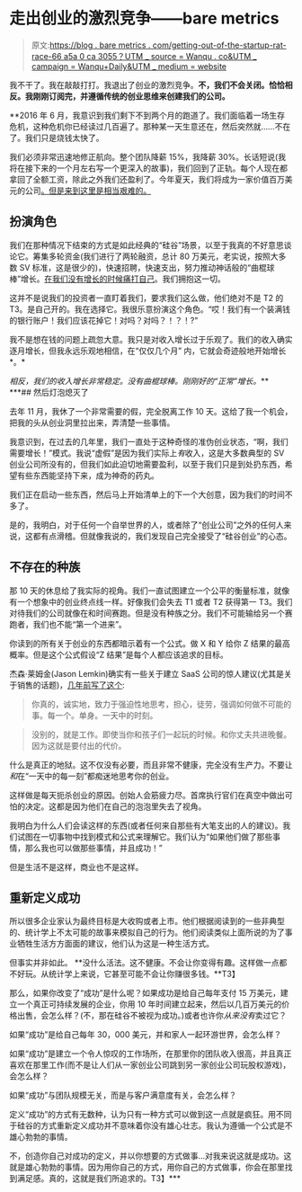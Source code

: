 # 走出创业的激烈竞争——bare metrics

> 原文:[https://blog . bare metrics . com/getting-out-of-the-startup-rat-race-66 a5a 0 ca 3055？UTM _ source = Wanqu . co&UTM _ campaign = Wanqu+Daily&UTM _ medium = website](https://blog.baremetrics.com/getting-out-of-the-startup-rat-race-66a5a0ca3055?utm_source=wanqu.co&utm_campaign=Wanqu+Daily&utm_medium=website)

我不干了。我在敲敲打打。我退出了创业的激烈竞争。**不，我们不会关闭**[](https://baremetrics.com/)****。恰恰相反。我刚刚订阅完，并遵循传统的创业思维来创建我们的公司。****

 **2016 年 6 月，我意识到我们剩下不到两个月的跑道了。我们面临着一场生存危机，这种危机你已经读过几百遍了。那种某一天生意还在，然后突然就……不在了。我们只是烧钱太快了。

我们必须非常迅速地修正航向。整个团队降薪 15%，我降薪 30%。长话短说(我将在接下来的一个月左右写一个更深入的故事)，我们回到了正轨。每个人现在都拿回了全额工资，除此之外我们还盈利了。今年夏天，我们将成为一家价值百万美元的公司[。但是来到这里是相当艰难的。](https://demo.baremetrics.com/forecast)

## 扮演角色

我们在那种情况下结束的方式是如此经典的“硅谷”场景，以至于我真的不好意思谈论它。筹集多轮资金(我们进行了两轮融资，总计 80 万美元，老实说，按照大多数 SV 标准，这是很少的)，快速招聘，快速支出，努力推动神话般的“曲棍球棒”增长。[在我们没有增长的时候痛打自己](https://baremetrics.com/blog/is-your-company-really-only-doing-45000-per-month)。我们拥抱这一切。

这并不是说我们的投资者一直盯着我们，要求我们这么做，他们绝对不是 T2 的 T3。是自己开的。我在选择它。我很乐意扮演这个角色。“哎！我们有一个装满钱的银行账户！我们应该花掉它！对吗？对吗？！？！?"

我不是想在钱的问题上疏忽大意。我只是对收入增长过于乐观了。我们的收入确实逐月增长，但我永远乐观地相信，在“仅仅几个月” 内，它就会奇迹般地开始增长*。*

 *相反，我们的收入增长非常稳定。没有曲棍球棒。刚刚好的“正常”增长。***  ***## 然后灯泡熄灭了

去年 11 月，我休了一个非常需要的假，完全脱离工作 10 天。这给了我一个机会，把我的头从创业洞里拉出来，弄清楚一些事情。

我意识到，在过去的几年里，我们一直处于这种奇怪的准伪创业状态，“啊，我们需要增长！”模式。我说“虚假”是因为我们实际上*有*收入，这是大多数典型的 SV 创业公司所没有的，但我们如此迫切地需要盈利，以至于我们只是到处扔东西，希望有些东西能坚持下来，成为神奇的药丸。

我们正在启动一些东西，然后马上开始清单上的下一个大创意，因为我们的时间不多了。

是的，我明白，对于任何一个自举世界的人，或者除了“创业公司”之外的任何人来说，这都有点滑稽。但就像我说的，我们发现自己完全接受了“硅谷创业”的心态。

## 不存在的种族

那 10 天的休息给了我实际的视角。我们一直试图建立一个公平的衡量标准，就像有一个想象中的创业终点线一样。好像我们会失去 T1 或者 T2 获得第一 T3。我们对待我们的公司就像在和时间赛跑。但是没有种族之分。我们不可能输给另一个赛跑者，我们也不能“第一个进来”。

你读到的所有关于创业的东西都暗示着有一个公式。做 X 和 Y 给你 Z 结果的最高概率。但是这个公式假设“Z 结果”是每个人都应该追求的目标。

杰森·莱姆金(Jason Lemkin)确实有一些关于建立 SaaS 公司的惊人建议(尤其是关于销售的话题)，[几年前写了这个](https://www.saastr.com/if-youre-going-to-do-a-saas-start-up-you-have-to-give-it-24-months/):

> 你真的，诚实地，致力于强迫性地思考，担心，徒劳，强调如何做不可能的事。每一个。单身。一天中的时刻。

> 没别的，就是工作。即使当你和孩子们一起玩的时候。和你丈夫共进晚餐。因为这就是要付出的代价。

什么是真正的地狱。这不仅没有必要，而且非常不健康，完全没有生产力。不要让*和*在“一天中的每一刻”都痴迷地思考你的创业。

这样做是每天扼杀创业的原因。创始人会筋疲力尽。首席执行官们在真空中做出可怕的决定。这都是因为他们在自己的泡泡里失去了视角。

我明白为什么人们会读这样的东西(或者任何来自那些有大笔支出的人的建议)。我们试图在一切事物中找到模式和公式来理解它。我们认为“如果他们做了那些事情，那么我也可以做那些事情，并且成功！”

但是生活不是这样，商业也不是这样。

## 重新定义成功

所以很多企业家认为最终目标是大收购或者上市。他们根据阅读到的一些非典型的、统计学上不太可能的故事来模拟自己的行为。他们阅读类似上面所说的为了事业牺牲生活方方面面的建议，他们认为这是一种生活方式。

但事实并非如此。 **没什么活法。这不健康。不会让你变得有趣。这样做一点都不好玩。从统计学上来说，它甚至可能不会让你赚很多钱。**T3】

那么，如果你改变了“成功”是什么呢？如果成功是给自己每年支付 15 万美元，建立一个真正可持续发展的企业，你用 10 年时间建立起来，然后以几百万美元的价格出售，会怎么样？(不，那在硅谷不被视为成功。)或者也许你*从来没有*卖过它？

如果“成功”是给自己每年 30，000 美元，并和家人一起环游世界，会怎么样？

如果“成功”是建立一个令人惊叹的工作场所，在那里你的团队收入很高，并且真正喜欢在那里工作(而不是让人们从一家创业公司跳到另一家创业公司玩股权游戏)，会怎么样？

如果“成功”与团队规模无关，而是与客户满意度有关，会怎么样？

定义“成功”的方式有无数种，认为只有一种方式可以做到这一点就是疯狂。用不同于硅谷的方式重新定义成功并不意味着你没有雄心壮志。我认为遵循一个公式是不雄心勃勃的事情。

不，创造你自己对成功的定义，并以你想要的方式做事…对我来说这就是成功。这就是雄心勃勃的事情。因为用你自己的方式，用你自己的方式做事，你会在那里找到满足感。真的，这就是我们所追求的。T3】***